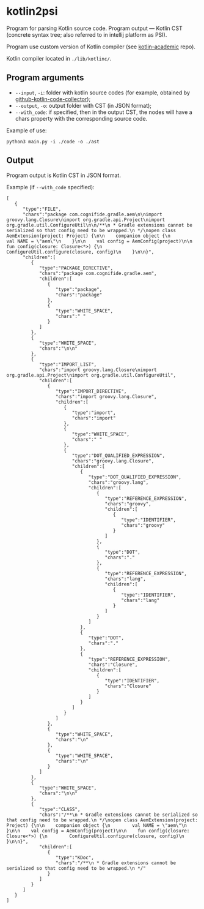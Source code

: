 # kotlin2psi

Program for parsing Kotlin source code.
Program output — Kotlin CST (concrete syntax tree; also referred to in intellij platform as PSI).

Program use custom version of Kotlin compiler (see [kotlin-academic](https://github.com/PetukhovVictor/kotlin-academic/tree/vp/ast_printing_text) repo).

Kotlin compiler located in `./lib/kotlinc/`.

## Program arguments

- `--input`, `-i`: folder with kotlin source codes (for example, obtained by [github-kotlin-code-collector](https://github.com/PetukhovVictor/github-kotlin-code-collector));
- `--output`, `-o`: output folder with CST (in JSON format);
- `--with_code`: if specified, then in the output CST, the nodes will have a chars property with the corresponding source code.

Example of use:
```
python3 main.py -i ./code -o ./ast
```

## Output

Program output is Kotlin CST in JSON format.

Example (if `--with_code` specified):
```
[
   {
      "type":"FILE",
      "chars":"package com.cognifide.gradle.aem\n\nimport groovy.lang.Closure\nimport org.gradle.api.Project\nimport org.gradle.util.ConfigureUtil\n\n/**\n * Gradle extensions cannot be serialized so that config need to be wrapped.\n */\nopen class AemExtension(project: Project) {\n\n    companion object {\n        val NAME = \"aem\"\n    }\n\n    val config = AemConfig(project)\n\n    fun config(closure: Closure<*>) {\n        ConfigureUtil.configure(closure, config)\n    }\n\n}",
      "children":[
         {
            "type":"PACKAGE_DIRECTIVE",
            "chars":"package com.cognifide.gradle.aem",
            "children":[
               {
                  "type":"package",
                  "chars":"package"
               },
               {
                  "type":"WHITE_SPACE",
                  "chars":" "
               }
            ]
         },
         {
            "type":"WHITE_SPACE",
            "chars":"\n\n"
         },
         {
            "type":"IMPORT_LIST",
            "chars":"import groovy.lang.Closure\nimport org.gradle.api.Project\nimport org.gradle.util.ConfigureUtil",
            "children":[
               {
                  "type":"IMPORT_DIRECTIVE",
                  "chars":"import groovy.lang.Closure",
                  "children":[
                     {
                        "type":"import",
                        "chars":"import"
                     },
                     {
                        "type":"WHITE_SPACE",
                        "chars":" "
                     },
                     {
                        "type":"DOT_QUALIFIED_EXPRESSION",
                        "chars":"groovy.lang.Closure",
                        "children":[
                           {
                              "type":"DOT_QUALIFIED_EXPRESSION",
                              "chars":"groovy.lang",
                              "children":[
                                 {
                                    "type":"REFERENCE_EXPRESSION",
                                    "chars":"groovy",
                                    "children":[
                                       {
                                          "type":"IDENTIFIER",
                                          "chars":"groovy"
                                       }
                                    ]
                                 },
                                 {
                                    "type":"DOT",
                                    "chars":"."
                                 },
                                 {
                                    "type":"REFERENCE_EXPRESSION",
                                    "chars":"lang",
                                    "children":[
                                       {
                                          "type":"IDENTIFIER",
                                          "chars":"lang"
                                       }
                                    ]
                                 }
                              ]
                           },
                           {
                              "type":"DOT",
                              "chars":"."
                           },
                           {
                              "type":"REFERENCE_EXPRESSION",
                              "chars":"Closure",
                              "children":[
                                 {
                                    "type":"IDENTIFIER",
                                    "chars":"Closure"
                                 }
                              ]
                           }
                        ]
                     }
                  ]
               },
               {
                  "type":"WHITE_SPACE",
                  "chars":"\n"
               },
               {
                  "type":"WHITE_SPACE",
                  "chars":"\n"
               }
            ]
         },
         {
            "type":"WHITE_SPACE",
            "chars":"\n\n"
         },
         {
            "type":"CLASS",
            "chars":"/**\n * Gradle extensions cannot be serialized so that config need to be wrapped.\n */\nopen class AemExtension(project: Project) {\n\n    companion object {\n        val NAME = \"aem\"\n    }\n\n    val config = AemConfig(project)\n\n    fun config(closure: Closure<*>) {\n        ConfigureUtil.configure(closure, config)\n    }\n\n}",
            "children":[
               {
                  "type":"KDoc",
                  "chars":"/**\n * Gradle extensions cannot be serialized so that config need to be wrapped.\n */"
               }
            ]
         }
      ]
   }
]
```
